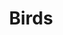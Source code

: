 ---
title: "Birds"
draft: false
slug: "Birds"
weight: "4"
mainpage: true
related: true

block_project: {
	description: "(description coming soon)",
	# bgcolor: "#0D0D0D",
	# fontcolor: "#fff",
	work: [ 
		{class: "gallery-col-6", src: "img/illustration_birds-01.jpg"},
		{class: "gallery-col-6", src: "img/illustration_birds-02.jpg"},
		{class: "gallery-col-12", src: "img/illustration_birds-04.jpg"},
		{video: true, class: "gallery-col-12", src: "img/illustration_birds-03"}
	]
}

---